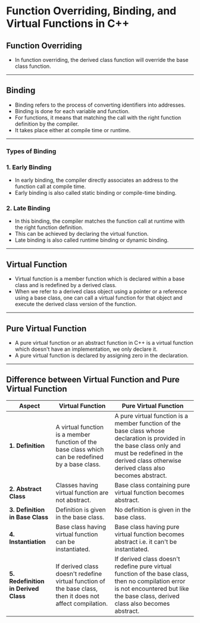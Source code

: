 # Function Overriding, Binding, and Virtual Functions in C++

## Function Overriding
- In function overriding, the derived class function will override the base class function.

---

## Binding
- Binding refers to the process of converting identifiers into addresses.
- Binding is done for each variable and function.
- For functions, it means that matching the call with the right function definition by the compiler.
- It takes place either at compile time or runtime.

---

### Types of Binding

### 1. Early Binding
- In early binding, the compiler directly associates an address to the function call at compile time.
- Early binding is also called static binding or compile-time binding.

### 2. Late Binding
- In this binding, the compiler matches the function call at runtime with the right function definition.
- This can be achieved by declaring the virtual function.
- Late binding is also called runtime binding or dynamic binding.

---

## Virtual Function
- Virtual function is a member function which is declared within a base class and is redefined by a derived class.
- When we refer to a derived class object using a pointer or a reference using a base class, one can call a virtual function for that object and execute the derived class version of the function.

---

## Pure Virtual Function
- A pure virtual function or an abstract function in C++ is a virtual function which doesn't have an implementation, we only declare it.
- A pure virtual function is declared by assigning zero in the declaration.

---

## Difference between Virtual Function and Pure Virtual Function

| Aspect                                      | Virtual Function                                                                 | Pure Virtual Function                                                         |
|---------------------------------------------|----------------------------------------------------------------------------------|-------------------------------------------------------------------------------|
| **1. Definition**                           | A virtual function is a member function of the base class which can be redefined by a base class. | A pure virtual function is a member function of the base class whose declaration is provided in the base class only and must be redefined in the derived class otherwise derived class also becomes abstract. |
| **2. Abstract Class**                       | Classes having virtual function are not abstract.                                | Base class containing pure virtual function becomes abstract.                 |
| **3. Definition in Base Class**             | Definition is given in the base class.                                           | No definition is given in the base class.                                     |
| **4. Instantiation**                        | Base class having virtual function can be instantiated.                         | Base class having pure virtual function becomes abstract i.e. it can't be instantiated. |
| **5. Redefinition in Derived Class**        | If derived class doesn't redefine virtual function of the base class, then it does not affect compilation. | If derived class doesn't redefine pure virtual function of the base class, then no compilation error is not encountered but like the base class, derived class also becomes abstract. |

